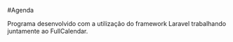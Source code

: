#Agenda

Programa desenvolvido com a utilização do framework Laravel trabalhando juntamente ao FullCalendar.